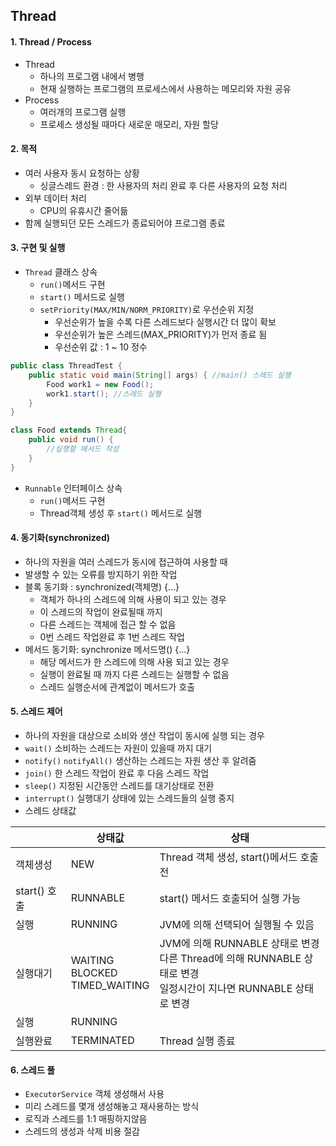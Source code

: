## Thread

#### 1. Thread / Process

+ Thread
  + 하나의 프로그램 내에서 병행
  + 현재 실행하는 프로그램의 프로세스에서 사용하는 메모리와 자원 공유
+ Process
  + 여러개의 프로그램 실행
  + 프로세스 생성될 때마다 새로운 매모리, 자원 할당



#### 2. 목적

+ 여러 사용자 동시 요청하는 상황
  + 싱글스레드 환경 : 한 사용자의 처리 완료 후 다른 사용자의 요청 처리
+ 외부 데이터 처리
  + CPU의 유휴시간 줄어듦
+ 함께 실행되던 모든 스레드가 종료되어야 프로그램 종료



#### 3. 구현 및 실행

+ `Thread`	클래스 상속 
  +  `run()`메서드 구현 
  + `start()` 메서드로 실행
  + `setPriority(MAX/MIN/NORM_PRIORITY)`로 우선순위 지정
    + 우선순위가 높을 수록 다른 스레드보다 실행시간 더 많이 확보
    + 우선순위가 높은 스레드(MAX_PRIORITY)가 먼저 종료 됨
    + 우선순위 값 : 1 ~ 10 정수

```java
public class ThreadTest {
    public static void main(String[] args) { //main() 스레드 실행
        Food work1 = new Food();
        work1.start(); //스레드 실행
    }
}

class Food extends Thread{
    public void run() {
		//실행할 메서드 작성
    }
}
```



+ `Runnable` 인터페이스 상속 
  + `run()`메서드 구현
  + Thread객체 생성 후 `start()` 메서드로 실행



#### 4. 동기화(synchronized)

+ 하나의 자원을 여러 스레드가 동시에 접근하여 사용할 때
+ 발생할 수 있는 오류를 방지하기 위한 작업
+ 블록 동기화 : synchronized(객체명) {...}
  + 객체가 하나의 스레드에 의해 사용이 되고 있는 경우
  + 이 스레드의 작업이 완료될때 까지
  + 다른 스레드는 객체에 접근 할 수 없음
  + 0번 스레드 작업완료 후 1번 스레드 작업
+ 메서드 동기화: synchronize 메서드명() {...}
  + 해당 메서드가 한 스레드에 의해 사용 되고 있는 경우
  + 실행이 완료될 때 까지 다른 스레드는 실행할 수 없음
  + 스레드 실행순서에 관계없이 메서드가 호출



#### 5. 스레드 제어

+ 하나의 자원을 대상으로 소비와 생산 작업이 동시에 실행 되는 경우
+ `wait()` 소비하는 스레드는 자원이 있을때 까지 대기
+ `notify()` `notifyAll()` 생산하는 스레드는 자원 생산 후 알려줌
+ `join()` 한 스레드 작업이 완료 후 다음 스레드 작업
+ `sleep()` 지정된 시간동안 스레드를 대기상태로 전환
+ `interrupt()` 실행대기 상태에 있는 스레드들의 실행 중지
+ 스레드 상태값

|              | 상태값                                  | 상태                                                         |
| ------------ | --------------------------------------- | ------------------------------------------------------------ |
| 객체생성     | NEW                                     | Thread 객체 생성, start()메서드 호출 전                      |
| start() 호출 | RUNNABLE                                | start() 메서드 호출되어 실행 가능                            |
| 실행         | RUNNING                                 | JVM에 의해 선택되어 실행될 수 있음                           |
| 실행대기     | WAITING<br />BLOCKED<br />TIMED_WAITING | JVM에 의해 RUNNABLE 상태로 변경<br />다른 Thread에 의해 RUNNABLE 상태로 변경<br />일정시간이 지나면 RUNNABLE 상태로 변경 |
| 실행         | RUNNING                                 |                                                              |
| 실행완료     | TERMINATED                              | Thread 실행 종료                                             |



#### 6. 스레드 풀

+ `ExecutorService` 객체 생성해서 사용
+ 미리 스레드를 몇개 생성해놓고 재사용하는 방식
+ 로직과 스레드를 1:1 매핑하지않음
+ 스레드의 생성과 삭제 비용 절감